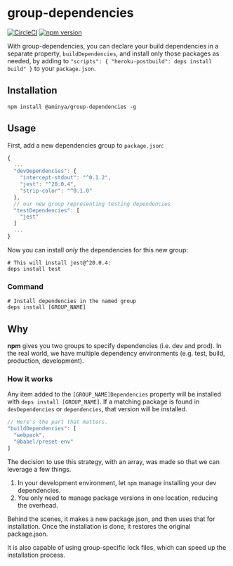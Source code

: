 # group-dependencies
[![CircleCI](https://circleci.com/gh/itsthatguy/group-dependencies/tree/master.svg?style=svg)](https://circleci.com/gh/itsthatguy/group-dependencies/tree/master) [![npm version](https://badge.fury.io/js/group-dependencies.svg)](https://badge.fury.io/js/group-dependencies)


With group-dependencies, you can declare your build dependencies in a separate
property, `buildDependencies`, and install only those packages as needed, by
adding to `"scripts": { "heroku-postbuild": deps install build" }`
to your `package.json`.

## Installation

```
npm install @aminya/group-dependencies -g
```

## Usage

First, add a new dependencies group to `package.json`:
```js
{
  ...
  "devDependencies": {
    "intercept-stdout": "^0.1.2",
    "jest": "^20.0.4",
    "strip-color": "^0.1.0"
  },
  // our new group representing testing dependencies
  "testDependencies": [
    "jest"
  ]
  ...
}
```

Now you can install _only_ the dependencies for this new group:

```shell
# This will install jest@^20.0.4:
deps install test
```

### Command
```shell
# Install dependencies in the named group
deps install [GROUP_NAME]
```

## Why

**npm** gives you two groups to specify dependencies (i.e. dev and prod).
In the real world, we have multiple dependency environments (e.g. test, build,
production, development).

### How it works

Any item added to the `[GROUP_NAME]Dependencies` property will be installed with
`deps install [GROUP_NAME]`. If a matching package is found in `devDependencies` or `dependencies`,
that version will be installed.

```js
// Here's the part that matters.
"buildDependencies": [
  "webpack",
  "@babel/preset-env"
]
```

The decision to use this strategy, with an array, was made so that we can
leverage a few things.
1. In your development environment, let `npm` manage installing your dev dependencies.
2. You only need to manage package versions in one location, reducing the overhead.

Behind the scenes, it makes a new package.json, and then uses that for installation. Once the installation is done, it restores the original package.json.

It is also capable of using group-specific lock files, which can speed up the installation process.
